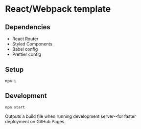 # React/Webpack template

## Dependencies
* React Router
* Styled Components
* Babel config
* Prettier config

## Setup

`npm i`

## Development

`npm start`

Outputs a build file when running development server--for faster deployment on GitHub Pages.
